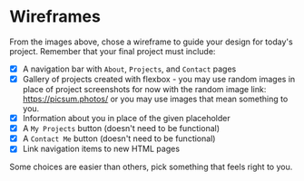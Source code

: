 # Wireframes

From the images above, chose a wireframe to guide your design for today's project. Remember that your final project must include:

- [x] A navigation bar with `About`, `Projects`, and `Contact` pages
- [x] Gallery of projects created with flexbox - you may use random images in place of project screenshots for now with the random image link: https://picsum.photos/ or you may use images that mean something to you.
- [x] Information about you in place of the given placeholder
- [x] A `My Projects` button (doesn't need to be functional)
- [x] A `Contact Me` button (doesn't need to be functional)
- [x] Link navigation items to new HTML pages

Some choices are easier than others, pick something that feels right to you.
